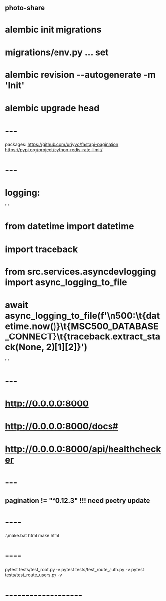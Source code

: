 ## photo-share

# alembic init migrations

# migrations/env.py ... set

# alembic revision --autogenerate -m 'Init'

# alembic upgrade head

# ---

packages: https://github.com/uriyyo/fastapi-pagination https://pypi.org/project/python-redis-rate-limit/

# ---

# logging:

'''

# from datetime import datetime

# import traceback

# from src.services.asyncdevlogging import async_logging_to_file

# await async_logging_to_file(f'\n500:\t{datetime.now()}\t{MSC500_DATABASE_CONNECT}\t{traceback.extract_stack(None, 2)[1][2]}')

'''

# ---

# http://0.0.0.0:8000

# http://0.0.0.0:8000/docs#

# http://0.0.0.0:8000/api/healthchecker

# ---

## pagination != "^0.12.3" !!! need poetry update

# ----

.\make.bat html
make html

# ----

pytest tests/test_root.py -v
pytest tests/test_route_auth.py -v
pytest tests/test_route_users.py -v

# -------------------
